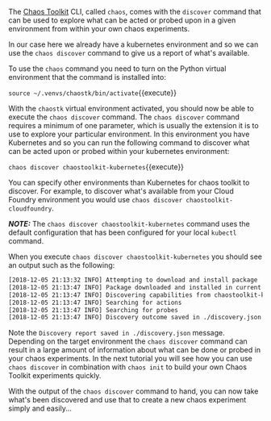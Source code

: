 The [Chaos Toolkit](http://chaostoolkit.org/) CLI, called `chaos`, comes with the `discover` command that can 
be used to explore what can be acted or probed upon in a given environment from within your own chaos experiments.

In our case here we already have a kubernetes environment and so we can use the `chaos discover` command to give us a report of what's available. 

To use the `chaos` 
command you need to turn on the Python virtual environment that the command 
is installed into:

`source ~/.venvs/chaostk/bin/activate`{{execute}}

With the `chaostk` virtual environment activated, you should now be able to 
execute the `chaos discover` command. The `chaos discover` command requires a minimum of one parameter, which is usually the extension it is to use to explore your particular environment. In this environment you have Kubernetes and so you can run the following command to discover what can be acted upon or probed within your kubernetes environment:

`chaos discover chaostoolkit-kubernetes`{{execute}}

You can specify other environments than Kubernetes for chaos toolkit to discover. For example, to discover what's available from your Cloud Foundry environment you would use  `chaos discover chaostoolkit-cloudfoundry`.

***NOTE:*** The `chaos discover chaostoolkit-kubernetes` command uses the default configuration that has been configured for your local `kubectl` command. 

When you execute `chaos discover chaostoolkit-kubernetes` you should see an output such as the following:

``` bash
[2018-12-05 21:13:32 INFO] Attempting to download and install package 'chaostoolkit-kubernetes'
[2018-12-05 21:13:47 INFO] Package downloaded and installed in current environment
[2018-12-05 21:13:47 INFO] Discovering capabilities from chaostoolkit-kubernetes
[2018-12-05 21:13:47 INFO] Searching for actions
[2018-12-05 21:13:47 INFO] Searching for probes
[2018-12-05 21:13:47 INFO] Discovery outcome saved in ./discovery.json
```

Note the `Discovery report saved in ./discovery.json` message. Depending on the target environment the `chaos discover` command can result in a large amount of information about what can be done or probed in your chaos experiments. In the next tutorial you will see how you can use `chaos discover` in combination with `chaos init` to build your own Chaos Toolkit experiments quickly.

With the output of the `chaos discover` command to hand, you can now take what's been discovered and use that to create a new chaos experiment simply and easily...
